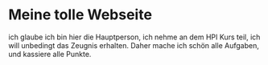 # Meine tolle Webseite
ich glaube ich bin hier die Hauptperson, ich nehme an dem HPI Kurs teil, ich will unbedingt das Zeugnis erhalten. Daher mache ich schön alle Aufgaben, und kassiere alle Punkte.


